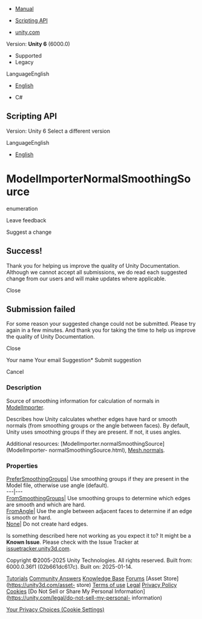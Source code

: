 [ ]()

  * [Manual](../Manual/index.html)
  * [Scripting API](../ScriptReference/index.html)

  * [unity.com](https://unity.com/)

Version: **Unity 6** (6000.0)

  * Supported
  * Legacy

LanguageEnglish

  * [English]()

  * C#

[ ](https://docs.unity3d.com)

## Scripting API

Version: Unity 6 Select a different version

LanguageEnglish

  * [English]()

# ModelImporterNormalSmoothingSource

enumeration

Leave feedback

Suggest a change

## Success!

Thank you for helping us improve the quality of Unity Documentation. Although
we cannot accept all submissions, we do read each suggested change from our
users and will make updates where applicable.

Close

## Submission failed

For some reason your suggested change could not be submitted. Please <a>try
again</a> in a few minutes. And thank you for taking the time to help us
improve the quality of Unity Documentation.

Close

Your name Your email Suggestion* Submit suggestion

Cancel

[ ]()

### Description

Source of smoothing information for calculation of normals in
[ModelImporter](ModelImporter.html).

Describes how Unity calculates whether edges have hard or smooth normals (from
smoothing groups or the angle between faces). By default, Unity uses smoothing
groups if they are present. If not, it uses angles.  
  
Additional resources: [ModelImporter.normalSmoothingSource](ModelImporter-
normalSmoothingSource.html), [Mesh.normals](Mesh-normals.html).

### Properties

[PreferSmoothingGroups](ModelImporterNormalSmoothingSource.PreferSmoothingGroups.html)|
Use smoothing groups if they are present in the Model file, otherwise use
angle (default).  
---|---  
[FromSmoothingGroups](ModelImporterNormalSmoothingSource.FromSmoothingGroups.html)|
Use smoothing groups to determine which edges are smooth and which are hard.  
[FromAngle](ModelImporterNormalSmoothingSource.FromAngle.html)| Use the angle
between adjacent faces to determine if an edge is smooth or hard.  
[None](ModelImporterNormalSmoothingSource.None.html)| Do not create hard
edges.  
  
Is something described here not working as you expect it to? It might be a
**Known Issue**. Please check with the Issue Tracker at
[issuetracker.unity3d.com](https://issuetracker.unity3d.com).

Copyright ©2005-2025 Unity Technologies. All rights reserved. Built from:
6000.0.36f1 (02b661dc617c). Built on: 2025-01-14.

[Tutorials](https://unity3d.com/learn) [Community
Answers](https://answers.unity3d.com) [Knowledge
Base](https://support.unity3d.com/hc/en-us)
[Forums](https://forum.unity3d.com) [Asset Store](https://unity3d.com/asset-
store) [Terms of use](https://docs.unity3d.com/Manual/TermsOfUse.html)
[Legal](https://unity.com/legal) [Privacy
Policy](https://unity.com/legal/privacy-policy)
[Cookies](https://unity.com/legal/cookie-policy) [Do Not Sell or Share My
Personal Information](https://unity.com/legal/do-not-sell-my-personal-
information)

[Your Privacy Choices (Cookie Settings)](javascript:void\(0\);)

